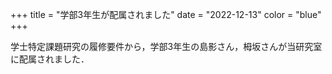 +++
title = "学部3年生が配属されました"
date = "2022-12-13"
color = "blue"
+++

学士特定課題研究の履修要件から，学部3年生の島影さん，栂坂さんが当研究室に配属されました．
